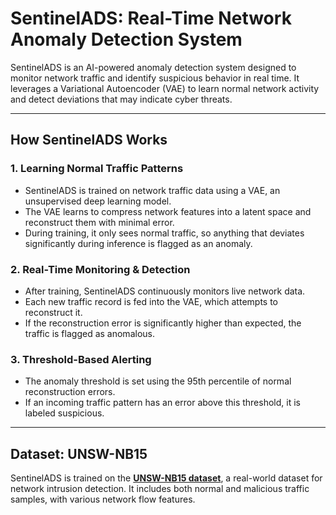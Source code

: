 # SentinelADS: Real-Time Network Anomaly Detection System

SentinelADS is an AI-powered anomaly detection system designed to monitor network traffic and identify suspicious behavior in real time. It leverages a Variational Autoencoder (VAE) to learn normal network activity and detect deviations that may indicate cyber threats.

---

## How SentinelADS Works

### 1. Learning Normal Traffic Patterns
- SentinelADS is trained on network traffic data using a VAE, an unsupervised deep learning model.  
- The VAE learns to compress network features into a latent space and reconstruct them with minimal error.  
- During training, it only sees normal traffic, so anything that deviates significantly during inference is flagged as an anomaly.  

### 2. Real-Time Monitoring & Detection
- After training, SentinelADS continuously monitors live network data.  
- Each new traffic record is fed into the VAE, which attempts to reconstruct it.  
- If the reconstruction error is significantly higher than expected, the traffic is flagged as anomalous.  

### 3. Threshold-Based Alerting
- The anomaly threshold is set using the 95th percentile of normal reconstruction errors.  
- If an incoming traffic pattern has an error above this threshold, it is labeled suspicious.  

---

## Dataset: UNSW-NB15

SentinelADS is trained on the **[UNSW-NB15 dataset](https://research.unsw.edu.au/projects/unsw-nb15-dataset)**, 
a real-world dataset for network intrusion detection. It includes both normal and malicious traffic samples, 
with various network flow features.
